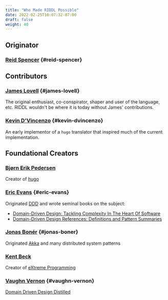 ```yaml
---
title: "Who Made RIDDL Possible"
date: 2022-02-25T10:07:32-07:00
draft: false
weight: 40
---
```


## Originator

### [Reid Spencer](https://www.linkedin.com/in/reidspencer) {#reid-spencer}

## Contributors

### [James Lovell](https://www.linkedin.com/in/jamestlovell/) {#james-lovell}
The original enthusiast, co-conspirator, shaper and user of the language, etc. 
RIDDL wouldn't be where it is today without James' contributions. 

### [Kevin D'Vincenzo](https://www.linkedin.com/in/kevindivincenzo/) {#kevin-dvincenzo}
An early implementor of a `hugo` translator that inspired much of the current 
implementation. 

## Foundational Creators

### [Bjørn Erik Pedersen](https://github.com/bep)
Creator of [hugo](https://github.com/gohugo/)

### [Eric Evans](https://www.linkedin.com/in/ericevansddd/) {#eric-evans}
Originated [DDD](https://www.domainlanguage.com/) and wrote seminal books
on the subject:
* [Domain-Driven Design: Tackling Complexity In The Heart Of Software](https://www.amazon.com/Domain-Driven-Design-Tackling-Complexity-Software/dp/0321125215/ref=pd_lpo_1?pd_rd_i=0321125215&psc=1)
* [Domain-Driven Design References: Definitions and Pattern Summaries](https://www.amazon.com/Domain-Driven-Design-Reference-Definitions-Summaries/dp/1457501198/ref=sr_1_1?crid=10W7DZB0JRODX&keywords=Domain+driven+design+reference&qid=1662835260&s=books&sprefix=domain+driven+design+reference%2Cstripbooks%2C58&sr=1-1) 

### [Jonas Bonér](https://www.linkedin.com/in/jonasboner/) {#jonas-boner}
Originated [Akka](https://akka.io) and many distributed system patterns

### [Kent Beck](https://www.linkedin.com/in/kentbeck/)
Creator of [eXtreme Programming](http://www.extremeprogramming.org/)

### [Vaughn Vernon](https://www.linkedin.com/in/vaughnvernon/) {#vaughn-vernon}
[Domain Driven Design Distilled](https://www.amazon.com/Domain-Driven-Design-Distilled-Vaughn-Vernon/dp/0134434420)

